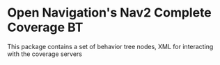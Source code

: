 # Open Navigation's Nav2 Complete Coverage BT

This package contains a set of behavior tree nodes, XML for interacting with the coverage servers

